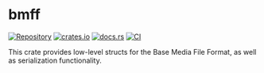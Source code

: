 # bmff

[![Repository][repo]](https://github.com/Stonks3141/pet-monitor-app)
[![crates.io][cratesio]](https://crates.io/crates/bmff)
[![docs.rs][docsrs]](https://docs.rs/bmff)
[![CI][ci]](https://github.com/Stonks3141/pet-monitor-app/actions/workflows/ci.yml)

This crate provides low-level structs for the Base Media File Format, as well
as serialization functionality.

[repo]: https://img.shields.io/badge/Github-Stonks3141/pet--monitor--app-orange?style=for-the-badge&logo=github&color=red
[cratesio]: https://img.shields.io/crates/v/bmff?style=for-the-badge
[docsrs]: https://img.shields.io/docsrs/bmff?style=for-the-badge&color=blue
[ci]: https://img.shields.io/github/actions/workflow/status/Stonks3141/pet-monitor-app/ci.yml?style=for-the-badge
